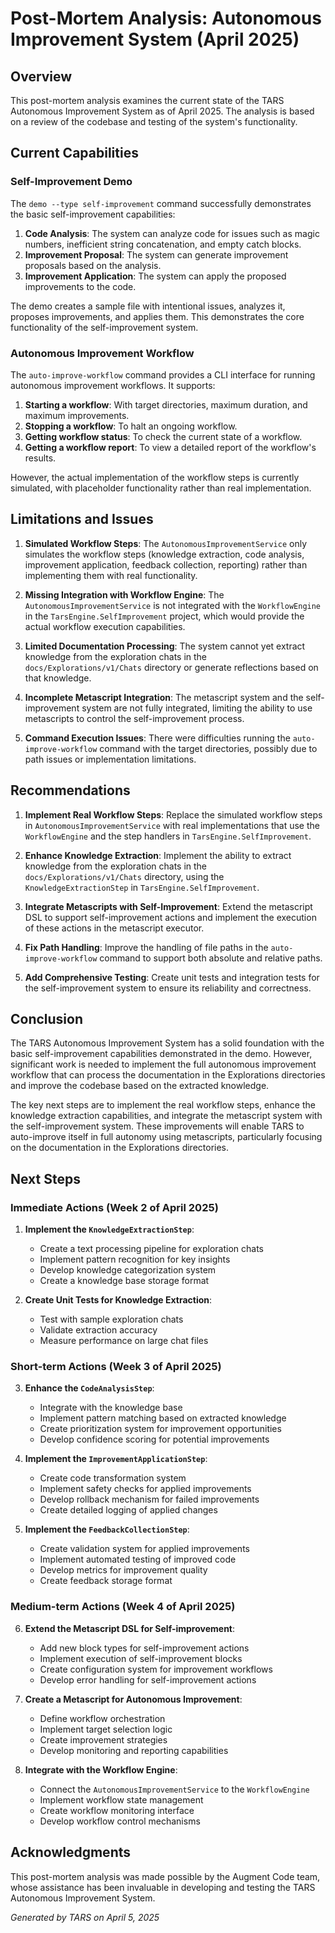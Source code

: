# Post-Mortem Analysis: Autonomous Improvement System (April 2025)

## Overview

This post-mortem analysis examines the current state of the TARS Autonomous Improvement System as of April 2025. The analysis is based on a review of the codebase and testing of the system's functionality.

## Current Capabilities

### Self-Improvement Demo

The `demo --type self-improvement` command successfully demonstrates the basic self-improvement capabilities:

1. **Code Analysis**: The system can analyze code for issues such as magic numbers, inefficient string concatenation, and empty catch blocks.
2. **Improvement Proposal**: The system can generate improvement proposals based on the analysis.
3. **Improvement Application**: The system can apply the proposed improvements to the code.

The demo creates a sample file with intentional issues, analyzes it, proposes improvements, and applies them. This demonstrates the core functionality of the self-improvement system.

### Autonomous Improvement Workflow

The `auto-improve-workflow` command provides a CLI interface for running autonomous improvement workflows. It supports:

1. **Starting a workflow**: With target directories, maximum duration, and maximum improvements.
2. **Stopping a workflow**: To halt an ongoing workflow.
3. **Getting workflow status**: To check the current state of a workflow.
4. **Getting a workflow report**: To view a detailed report of the workflow's results.

However, the actual implementation of the workflow steps is currently simulated, with placeholder functionality rather than real implementation.

## Limitations and Issues

1. **Simulated Workflow Steps**: The `AutonomousImprovementService` only simulates the workflow steps (knowledge extraction, code analysis, improvement application, feedback collection, reporting) rather than implementing them with real functionality.

2. **Missing Integration with Workflow Engine**: The `AutonomousImprovementService` is not integrated with the `WorkflowEngine` in the `TarsEngine.SelfImprovement` project, which would provide the actual workflow execution capabilities.

3. **Limited Documentation Processing**: The system cannot yet extract knowledge from the exploration chats in the `docs/Explorations/v1/Chats` directory or generate reflections based on that knowledge.

4. **Incomplete Metascript Integration**: The metascript system and the self-improvement system are not fully integrated, limiting the ability to use metascripts to control the self-improvement process.

5. **Command Execution Issues**: There were difficulties running the `auto-improve-workflow` command with the target directories, possibly due to path issues or implementation limitations.

## Recommendations

1. **Implement Real Workflow Steps**: Replace the simulated workflow steps in `AutonomousImprovementService` with real implementations that use the `WorkflowEngine` and the step handlers in `TarsEngine.SelfImprovement`.

2. **Enhance Knowledge Extraction**: Implement the ability to extract knowledge from the exploration chats in the `docs/Explorations/v1/Chats` directory, using the `KnowledgeExtractionStep` in `TarsEngine.SelfImprovement`.

3. **Integrate Metascripts with Self-Improvement**: Extend the metascript DSL to support self-improvement actions and implement the execution of these actions in the metascript executor.

4. **Fix Path Handling**: Improve the handling of file paths in the `auto-improve-workflow` command to support both absolute and relative paths.

5. **Add Comprehensive Testing**: Create unit tests and integration tests for the self-improvement system to ensure its reliability and correctness.

## Conclusion

The TARS Autonomous Improvement System has a solid foundation with the basic self-improvement capabilities demonstrated in the demo. However, significant work is needed to implement the full autonomous improvement workflow that can process the documentation in the Explorations directories and improve the codebase based on the extracted knowledge.

The key next steps are to implement the real workflow steps, enhance the knowledge extraction capabilities, and integrate the metascript system with the self-improvement system. These improvements will enable TARS to auto-improve itself in full autonomy using metascripts, particularly focusing on the documentation in the Explorations directories.

## Next Steps

### Immediate Actions (Week 2 of April 2025)

1. **Implement the `KnowledgeExtractionStep`**:
   - Create a text processing pipeline for exploration chats
   - Implement pattern recognition for key insights
   - Develop knowledge categorization system
   - Create a knowledge base storage format

2. **Create Unit Tests for Knowledge Extraction**:
   - Test with sample exploration chats
   - Validate extraction accuracy
   - Measure performance on large chat files

### Short-term Actions (Week 3 of April 2025)

3. **Enhance the `CodeAnalysisStep`**:
   - Integrate with the knowledge base
   - Implement pattern matching based on extracted knowledge
   - Create prioritization system for improvement opportunities
   - Develop confidence scoring for potential improvements

4. **Implement the `ImprovementApplicationStep`**:
   - Create code transformation system
   - Implement safety checks for applied improvements
   - Develop rollback mechanism for failed improvements
   - Create detailed logging of applied changes

5. **Implement the `FeedbackCollectionStep`**:
   - Create validation system for applied improvements
   - Implement automated testing of improved code
   - Develop metrics for improvement quality
   - Create feedback storage format

### Medium-term Actions (Week 4 of April 2025)

6. **Extend the Metascript DSL for Self-improvement**:
   - Add new block types for self-improvement actions
   - Implement execution of self-improvement blocks
   - Create configuration system for improvement workflows
   - Develop error handling for self-improvement actions

7. **Create a Metascript for Autonomous Improvement**:
   - Define workflow orchestration
   - Implement target selection logic
   - Create improvement strategies
   - Develop monitoring and reporting capabilities

8. **Integrate with the Workflow Engine**:
   - Connect the `AutonomousImprovementService` to the `WorkflowEngine`
   - Implement workflow state management
   - Create workflow monitoring interface
   - Develop workflow control mechanisms

## Acknowledgments

This post-mortem analysis was made possible by the Augment Code team, whose assistance has been invaluable in developing and testing the TARS Autonomous Improvement System.

*Generated by TARS on April 5, 2025*
